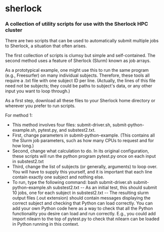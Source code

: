 # sherlock
### A collection of utility scripts for use with the Sherlock HPC cluster

There are two scripts that can be used to automatically submit multiple jobs to Sherlock, a situation that often arises.

The first collection of scripts is clumsy but simple and self-contained. The second method uses a feature of Sherlock (Slurm) known as job arrays.

As a prototypical example, one might use this to run the same program (e.g., Freesurfer) on many individual subjects. Therefore, these tools all require a .txt file with one subject ID per line. (Actually, the lines of this file need not be subjects; they could be paths to subject's data, or any other input you want to loop through.)

As a first step, download all these files to your Sherlock home directory or wherever you prefer to run scripts.

For method 1:
- This method involves four files: submit-driver.sh, submit-python-example.sh, pytest.py, and substest2.txt.
- First, change parameters in submit-python-example. (This contains all the Slurm job parameters, such as how many CPUs to request and for how long.)
- Second, change what calculation to do. In its original configuration, these scripts will run the python program pytest.py once on each input in substest2.txt
- Third, change the list of subjects (or generally, arguments) to loop over. You will have to supply this yourself, and it is important that each line contain exactly one subject and nothing else.
- To run, type the following command: bash submit-driver.sh submit-python-example.sh substest2.txt
 -- As an initial test, this should submit 10 jobs, one for each subject in substest2.txt
 -- The resulting slurm output files (.out extension) should contain messages displaying the correct subject and checking that Python can load correctly. You can add your own Python code here as a way to check that all the Python functionality you desire can load and run correctly. E.g., you could add import nilearn to the top of pytest.py to check that nilearn can be loaded in Python running in this context.
  
